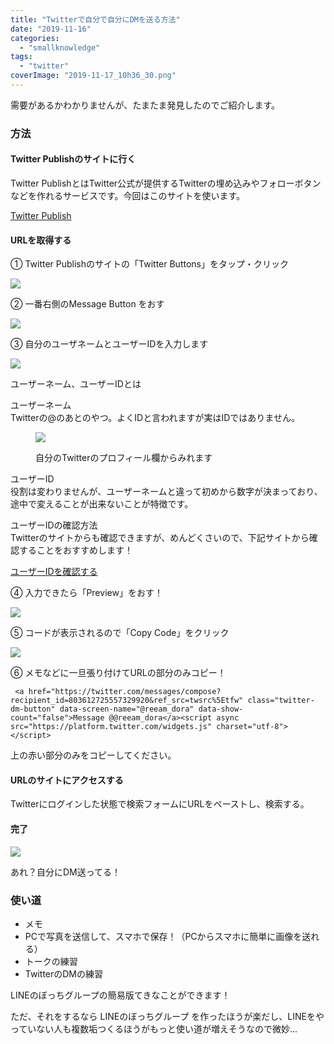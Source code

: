 ```yaml
---
title: "Twitterで自分で自分にDMを送る方法"
date: "2019-11-16"
categories: 
  - "smallknowledge"
tags: 
  - "twitter"
coverImage: "2019-11-17_10h36_30.png"
---
```


需要があるかわかりませんが、たまたま発見したのでご紹介します。

### 方法

#### Twitter Publishのサイトに行く

Twitter PublishとはTwitter公式が提供するTwitterの埋め込みやフォローボタンなどを作れるサービスです。今回はこのサイトを使います。

[Twitter Publish](https://publish.twitter.com/#)

#### URLを取得する

① Twitter Publishのサイトの「Twitter Buttons」をタップ・クリック

[![](images/2019-11-16_13h51_59.png)](https://waabe.net/wp-content/uploads/2019/11/2019-11-16_13h51_59-1024x599.png)

② 一番右側のMessage Button をおす

[![](images/2019-11-16_14h27_52.png)](https://waabe.net/wp-content/uploads/2019/11/2019-11-16_14h27_52.png)

③ 自分のユーザネームとユーザーIDを入力します

[![](images/2019-11-16_14h33_53.png)](https://waabe.net/wp-content/uploads/2019/11/2019-11-16_14h33_53.png)

ユーザーネーム、ユーザーIDとは

ユーザーネーム  
Twitterの@のあとのやつ。よくIDと言われますが実はIDではありません。

<figure>

![](images/2019-11-16_14h36_49.png)

<figcaption>

自分のTwitterのプロフィール欄からみれます

</figcaption>

</figure>

ユーザーID  
役割は変わりませんが、ユーザーネームと違って初めから数字が決まっており、途中で変えることが出来ないことが特徴です。

ユーザーIDの確認方法  
Twitterのサイトからも確認できますが、めんどくさいので、下記サイトから確認することをおすすめします！

[ユーザーIDを確認する](https://idtwi.com/)

④ 入力できたら「Preview」をおす！

[![](images/2019-11-16_14h48_39.png)](https://waabe.net/wp-content/uploads/2019/11/2019-11-16_14h48_39.png)

⑤ コードが表示されるので「Copy Code」をクリック

[![](images/2019-11-16_14h50_06.png)](https://waabe.net/wp-content/uploads/2019/11/2019-11-16_14h50_06.png)

⑥ メモなどに一旦張り付けてURLの部分のみコピー！

```
 <a href="https://twitter.com/messages/compose?recipient_id=803612725557329920&ref_src=twsrc%5Etfw" class="twitter-dm-button" data-screen-name="@reeam_dora" data-show-count="false">Message @@reeam_dora</a><script async src="https://platform.twitter.com/widgets.js" charset="utf-8"></script> 
```

上の赤い部分のみをコピーしてください。

#### URLのサイトにアクセスする

Twitterにログインした状態で検索フォームにURLをペーストし、検索する。

#### 完了

[![](images/2019-11-16_15h15_01.png)](https://waabe.net/wp-content/uploads/2019/11/2019-11-16_15h15_01.png)

あれ？自分にDM送ってる！

### 使い道

- メモ
- PCで写真を送信して、スマホで保存！（PCからスマホに簡単に画像を送れる）
- トークの練習
- TwitterのDMの練習

LINEのぼっちグループの簡易版てきなことができます！

ただ、それをするなら LINEのぼっちグループ を作ったほうが楽だし、LINEをやっていない人も複数垢つくるほうがもっと使い道が増えそうなので微妙...
